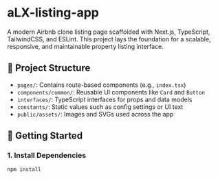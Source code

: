 # aLX-listing-app

A modern Airbnb clone listing page scaffolded with Next.js, TypeScript, TailwindCSS, and ESLint. This project lays the foundation for a scalable, responsive, and maintainable property listing interface.

## 📁 Project Structure

- `pages/`: Contains route-based components (e.g., `index.tsx`)
- `components/common/`: Reusable UI components like `Card` and `Button`
- `interfaces/`: TypeScript interfaces for props and data models
- `constants/`: Static values such as config settings or UI text
- `public/assets/`: Images and SVGs used across the app

## 🚀 Getting Started

### 1. Install Dependencies

```bash
npm install